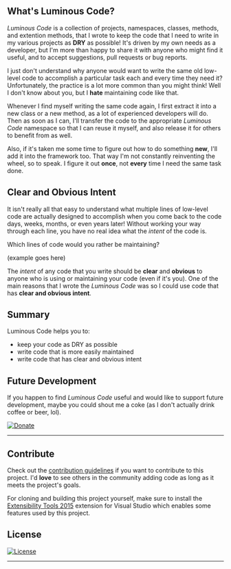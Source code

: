 ## What's Luminous Code?

*Luminous Code* is a collection of projects, namespaces, classes, methods, and extention methods,
that I wrote to keep the code that I need to write in my various projects as **DRY** as possible! 
It's driven by my own needs as a developer,
but I'm more than happy to share it with anyone who might find it useful,
and to accept suggestions, pull requests or bug reports.

I just don't understand why anyone would want to write the same old low-level code to accomplish a particular task each
and every time they need it?
Unfortunately, the practice is a lot more common than you might think!
Well I don't know about you, but I **hate** maintaining code like that.

Whenever I find myself writing the same code again, I first extract it into a new class or a new method,
as a lot of experienced developers will do.
Then as soon as I can, I'll transfer the code to the appropriate *Luminous Code* namespace so that I can reuse it myself,
and also release it for others to benefit from as well.

Also, if it's taken me some time to figure out how to do something **new**, I'll add it into the framework too.
That way I'm not constantly reinventing the wheel, so to speak. I figure it out **once**, not **every**
time I need the same task done.

## Clear and Obvious Intent

It isn't really all that easy to understand what multiple lines of low-level code are actually
designed to accomplish when you come back to the code days, weeks, months, or even years later!
Without working your way through each line, you have no real idea what the *intent* of the code is.

Which lines of code would you rather be maintaining?

<example>(example goes here)</example>

The *intent* of any code that you write should be **clear** and **obvious** to anyone who is using or maintaining
your code (even if it's you). 
One of the main reasons that I wrote the *Luminous Code* was so I could use code that has **clear and obvious intent**.

## Summary

Luminous Code helps you to:

* keep your code as DRY as possible
* write code that is more easily maintained
* write code that has clear and obvious intent

## Future Development

If you happen to find *Luminous Code* useful and would like to support future development,
maybe you could shout me a coke (as I don't actually drink coffee or beer, lol).

[![Donate][donate-button-au]][paypal-me]

---

## Contribute

Check out the [contribution guidelines][contribute]
if you want to contribute to this project. I'd **love** to see others in the community adding
code as long as it meets the project's goals.

For cloning and building this project yourself, make sure to install the
[Extensibility Tools 2015][extensibility-tools]
extension for Visual Studio which enables some features used by this project.

## License

[![License](http://img.shields.io/:license-mit-blue.svg?style=flat-square)](http://yannduran.mit-license.org)

---

[gitter]: https://badges.gitter.im/luminous-software/luminous-code.svg
[donate-button-au]: https://www.paypalobjects.com/en_AU/i/btn/btn_donateCC_LG.gif
[paypal-me]: https://www.paypal.me/yannduran/5
[contribute]: https://github.com/luminous-software/luminous-code/blob/master/.github/CONTRIBUTING.md
[extensibility-tools]: https://visualstudiogallery.msdn.microsoft.com/ab39a092-1343-46e2-b0f1-6a3f91155aa6

